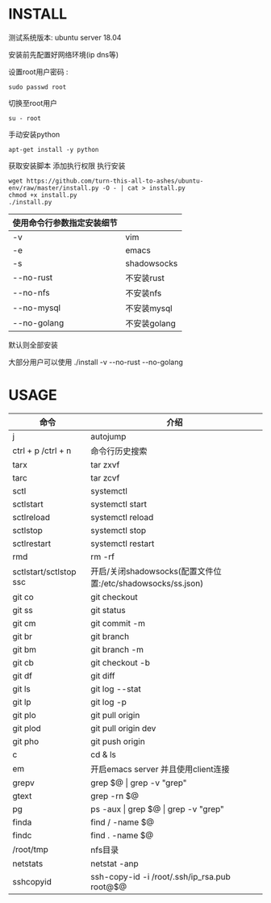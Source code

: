 # INSTALL

测试系统版本: ubuntu server 18.04  

安装前先配置好网络环境(ip dns等)

设置root用户密码 : 

```shell
sudo passwd root
```

切换至root用户

```shell
su - root
```

手动安装python

```shell
apt-get install -y python
```

获取安装脚本   添加执行权限   执行安装

```shell
wget https://github.com/turn-this-all-to-ashes/ubuntu-env/raw/master/install.py -O - | cat > install.py
chmod +x install.py
./install.py
```

| 使用命令行参数指定安装细节 |             |
| -------------------------- | ----------- |
| -v                         | vim         |
| -e                         | emacs       |
| -s                         | shadowsocks |
| --no-rust                  | 不安装rust  |
| --no-nfs                   | 不安装nfs   |
| --no-mysql                 | 不安装mysql |
| --no-golang                | 不安装golang|

默认则全部安装

大部分用户可以使用 ./install -v --no-rust --no-golang

# USAGE

| 命令                   | 介绍                                                        |
| ---------------------- | ----------------------------------------------------------- |
| j                      | autojump                                                    |
| ctrl + p /ctrl + n     | 命令行历史搜索                                              |
| tarx                   | tar zxvf                                                    |
| tarc                   | tar zcvf                                                    |
| sctl                   | systemctl                                                   |
| sctlstart              | systemctl start                                             |
| sctlreload             | systemctl reload                                            |
| sctlstop               | systemctl stop                                              |
| sctlrestart            | systemctl restart                                           |
| rmd                    | rm -rf                                                      |
| sctlstart/sctlstop ssc | 开启/关闭shadowsocks(配置文件位置:/etc/shadowsocks/ss.json) |
| git co                 | git checkout                                                |
| git ss                 | git status                                                  |
| git cm                 | git commit -m                                               |
| git br                 | git branch                                                  |
| git bm                 | git branch -m                                               |
| git cb                 | git checkout -b                                             |
| git df                 | git diff                                                    |
| git ls                 | git log --stat                                              |
| git lp                 | git log -p                                                  |
| git plo                | git pull origin                                             |
| git plod               | git pull origin dev                                         |
| git pho                | git push origin                                             |
| c                      | cd & ls                                                     |
| em                     | 开启emacs server 并且使用client连接                         |
| grepv                  | grep $@ \| grep -v "grep"                                   |
| gtext                  | grep -rn $@                                                 |
| pg                     | ps -aux \| grep $@ \| grep -v "grep"                        |
| finda                  | find / -name $@                                             |
| findc                  | find . -name $@                                             |
| /root/tmp              | nfs目录                                                    |
| netstats               | netstat -anp                                                |
| sshcopyid              | ssh-copy-id -i /root/.ssh/ip_rsa.pub root@$@                |
